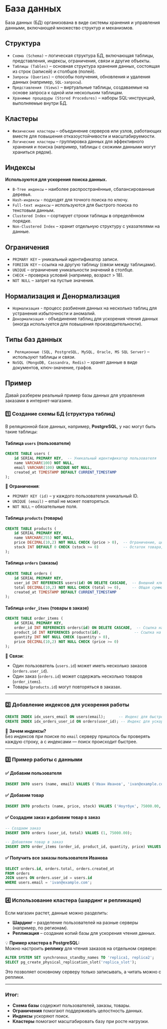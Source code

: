 # База данных
База данных (БД) организована в виде системы хранения и управления данными, включающей множество структур и механизмов.

## Структура
- `Схема (Schema)` – логическая структура БД, включающая таблицы, представления, индексы, ограничения, связи и другие объекты.
- `Таблицы (Tables)` – основная структура хранения данных, состоящая из строк (записей) и столбцов (полей).
- `Запросы (Queries)` – способы получения, обновления и удаления данных (например, `SQL-запросы`).
- `Представления (Views)` – виртуальные таблицы, создаваемые на основе запроса к одной или нескольким таблицам.
- `Хранимые процедуры (Stored Procedures)` – наборы SQL-инструкций, выполняемые внутри БД.

## Кластеры
- `Физические кластеры` – объединение серверов или узлов, работающих вместе для повышения отказоустойчивости и масштабируемости.
- `Логические кластеры` – группировка данных для эффективного хранения и поиска (например, таблицы с схожими данными могут храниться рядом).

## Индексы 
**Используются для ускорения поиска данных.**
- `B-Tree индексы` – наиболее распространённые, сбалансированные деревья.
- `Hash-индексы` - подходят для точного поиска по ключу.
- `Full-text индексы` – используются для быстрого поиска по текстовым данным.
- `Clustered Index` – сортирует строки таблицы в определённом порядке.
- `Non-Clustered Index` – хранит отдельную структуру с указателями на данные.

## Ограничения
- `PRIMARY KEY` – уникальный идентификатор записи.
- `FOREIGN KEY` – ссылка на другую таблицу (связи между таблицами).
- `UNIQUE` – ограничение уникальности значений в столбце.
- `CHECK` – проверка условий (например, возраст > 18).
- `NOT NULL` – запрет на пустые значения.

## Нормализация и Денормализация
- `Нормализация` - процесс разбиения данных на несколько таблиц для устранения избыточности и аномалий.
- `Денормализация` - объединение таблиц для ускорения чтения данных (иногда используется для повышения производительности).

## Типы баз данных
- ` Реляционные (SQL, PostgreSQL, MySQL, Oracle, MS SQL Server)` – используют таблицы и связи.
- `NoSQL (MongoDB, Cassandra, Redis)` – хранят данные в виде документов, ключ-значение, графов.

## Пример
Давай разберем реальный пример базы данных для управления заказами в интернет-магазине.  

### 1️⃣ **Создание схемы БД (структура таблиц)**  
В реляционной базе данных, например, **PostgreSQL**, у нас могут быть такие таблицы:

#### **Таблица `users` (пользователи)**  
```sql
CREATE TABLE users (
    id SERIAL PRIMARY KEY,  -- Уникальный идентификатор пользователя
    name VARCHAR(100) NOT NULL,
    email VARCHAR(100) UNIQUE NOT NULL,
    created_at TIMESTAMP DEFAULT CURRENT_TIMESTAMP
);
```
🔹 **Ограничения**:  
- `PRIMARY KEY (id)` – у каждого пользователя уникальный ID.  
- `UNIQUE (email)` – email не может повторяться.  
- `NOT NULL` – обязательные поля.  

#### **Таблица `products` (товары)**  
```sql
CREATE TABLE products (
    id SERIAL PRIMARY KEY,
    name VARCHAR(255) NOT NULL,
    price DECIMAL(10,2) NOT NULL CHECK (price > 0),  -- Ограничение, цена должна быть больше 0
    stock INT DEFAULT 0 CHECK (stock >= 0)           -- Остаток товара, не может быть отрицательным
);
```

#### **Таблица `orders` (заказы)**  
```sql
CREATE TABLE orders (
    id SERIAL PRIMARY KEY,
    user_id INT REFERENCES users(id) ON DELETE CASCADE,  -- Внешний ключ (FK) на пользователя
    total DECIMAL(10,2) NOT NULL CHECK (total >= 0),     -- Общая сумма заказа
    created_at TIMESTAMP DEFAULT CURRENT_TIMESTAMP
);
```

#### **Таблица `order_items` (товары в заказе)**  
```sql
CREATE TABLE order_items (
    id SERIAL PRIMARY KEY,
    order_id INT REFERENCES orders(id) ON DELETE CASCADE,  -- Ссылка на заказ
    product_id INT REFERENCES products(id),               -- Ссылка на товар
    quantity INT NOT NULL CHECK (quantity > 0),
    price DECIMAL(10,2) NOT NULL CHECK (price >= 0)
);
```
🔹 **Связи**:  
- Один пользователь (`users.id`) может иметь несколько заказов (`orders.user_id`).  
- Один заказ (`orders.id`) может содержать несколько товаров (`order_items`).  
- Товары (`products.id`) могут повторяться в заказах.  

---

### 2️⃣ **Добавление индексов для ускорения работы**  
```sql
CREATE INDEX idx_users_email ON users(email);      -- Индекс для быстрого поиска по email
CREATE INDEX idx_orders_user_id ON orders(user_id); -- Индекс для ускорения поиска заказов пользователя
```
📌 **Зачем индексы?**  
Без индексов при поиске по `email` серверу пришлось бы проверять каждую строку, а с индексами — поиск происходит быстрее.

---

### 3️⃣ **Пример работы с данными**  

#### ✅ **Добавим пользователя**
```sql
INSERT INTO users (name, email) VALUES ('Иван Иванов', 'ivan@example.com');
```

#### ✅ **Добавим товар**
```sql
INSERT INTO products (name, price, stock) VALUES ('Ноутбук', 75000.00, 10);
```

#### ✅ **Создадим заказ и добавим товар в заказ**  
```sql
-- Создаем заказ
INSERT INTO orders (user_id, total) VALUES (1, 75000.00);

-- Добавляем товар в заказ
INSERT INTO order_items (order_id, product_id, quantity, price) VALUES (1, 1, 1, 75000.00);
```

#### ✅ **Получить все заказы пользователя Иванова**
```sql
SELECT orders.id, orders.total, orders.created_at 
FROM orders 
JOIN users ON orders.user_id = users.id
WHERE users.email = 'ivan@example.com';
```

---

### 4️⃣ **Использование кластера (шардинг и репликация)**
Если магазин растет, данные можно разделить:
- **Шардинг** – разделение пользователей на разные серверы (например, по регионам).
- **Репликация** – создание копий базы для ускорения чтения данных.

💡 **Пример кластера в PostgreSQL:**  
Можно настроить **реплику** для чтения заказов на отдельном сервере:
```sql
ALTER SYSTEM SET synchronous_standby_names TO 'replica1, replica2';
SELECT pg_create_physical_replication_slot('replica_slot');
```
Это позволяет основному серверу только записывать, а читать можно с реплики.

---

### Итог:  
- **Схема базы** содержит пользователей, заказы, товары.  
- **Ограничения** помогают поддерживать целостность данных.  
- **Индексы** ускоряют поиск.  
- **Кластеры** помогают масштабировать базу при росте нагрузки.  